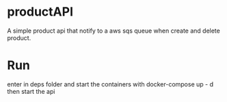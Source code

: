 # productAPI
A simple product api that notify to a aws sqs queue when create and delete product.
# Run
enter in  deps folder and start the containers with docker-compose up - d
then start the api
